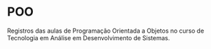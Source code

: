 # POO

Registros das aulas de Programação Orientada a Objetos no curso de Tecnologia em Análise em Desenvolvimento de Sistemas.
